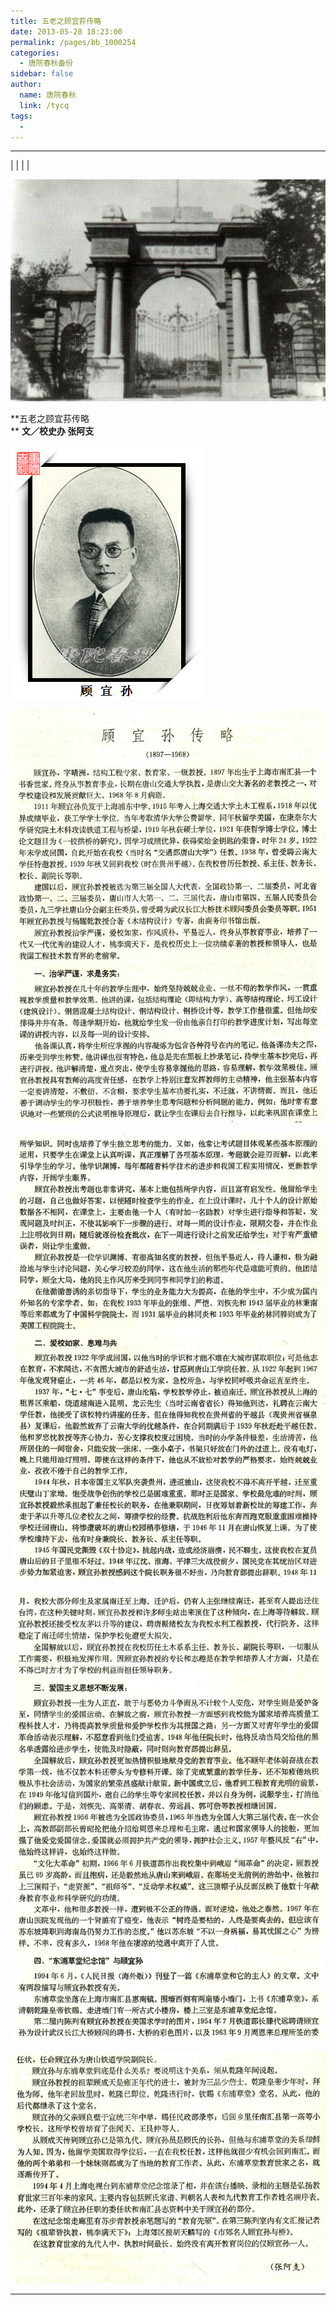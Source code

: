 ```yaml
---
title: 五老之顾宜荪传略
date: 2013-05-28 18:23:00
permalink: /pages/bb_1000254
categories: 
  - 唐院春秋备份
sidebar: false
author: 
  name: 唐院春秋
  link: /tycq
tags: 
  - 
---
```


* * *

  
|  |  |  |

![](/pic/img.bimg.126.net_photo_UK2yLIkrf7m1it61oTc_nw==_1453536779734980769.jpg)

**五老之顾宜荪传略  
** **文／校史办 张阿支**

![](/pic/img2.ph.126.net_52yDRhkQFIm644BkXdN45w==_2380152403065503312.jpg)

![](/pic/img0.ph.126.net_lX49-vPPYCa7rhMBI3HsKA==_1899393142943604786.jpg)

![](/pic/img2.ph.126.net_zZ4_x2jm7MpEYg6EI-q1sQ==_1688849860364046110.jpg)

![](/pic/img1.ph.126.net_NZbOo3A88s9T1YOrE57Bcw==_1901644942757289994.jpg)

![](/pic/img0.ph.126.net_w46o_Chb0dsaM6Cpsj806w==_3873658629592102956.jpg)

  
  
---